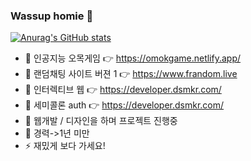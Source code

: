 ### Wassup homie 👋


[![Anurag's GitHub stats](https://github-readme-stats.vercel.app/api?username=jidole02)](https://github.com/anuraghazra/github-readme-stats)


- 🌱 인공지능 오목게임 👉 https://omokgame.netlify.app/
- 👸 랜덤채팅 사이트 버젼 1  👉 https://www.frandom.live
- 🤔 인터렉티브 웹 👉 https://developer.dsmkr.com/
- 🌱 세미콜론 auth 👉 https://developer.dsmkr.com/
- 🔭 웹개발 / 디자인을 하며 프로젝트 진행중
- 💬 경력->1년 미만
- ⚡ 재밌게 보다 가세요!
